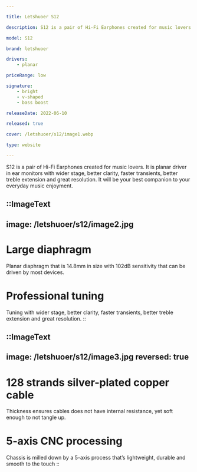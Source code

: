 ```yaml
---

title: Letshuoer S12

description: S12 is a pair of Hi-Fi Earphones created for music lovers. It is planar driver in ear monitors with wider stage, better clarity, faster transients, better treble extension and great resolution. It will be your best companion to your everyday music enjoyment.

model: S12

brand: letshuoer

drivers: 
    - planar 

priceRange: low

signature:
    - bright
    - v-shaped
    - bass boost

releaseDate: 2022-06-10

released: true

cover: /letshuoer/s12/image1.webp

type: website

---
```


S12 is a pair of Hi-Fi Earphones created for music lovers. It is planar driver in ear monitors with wider stage, better clarity, faster transients, better treble extension and great resolution. It will be your best companion to your everyday music enjoyment.


::ImageText
---
image: /letshuoer/s12/image2.jpg
---
# Large diaphragm
Planar diaphragm that is 14.8mm in size with 102dB sensitivity that can be driven by most devices.

# Professional tuning
Tuning with wider stage, better clarity, faster transients, better treble extension and great resolution.
::

::ImageText
---
image: /letshuoer/s12/image3.jpg
reversed: true
---

# 128 strands silver-plated copper cable
Thickness ensures cables does not have internal resistance, yet soft enough to not tangle up.

# 5-axis CNC processing
Chassis is milled down by a 5-axis process that’s lightweight, durable and smooth to the touch
::
